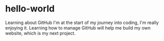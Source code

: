 # hello-world
Learning about GitHub
I'm at the start of my journey into coding, I'm really enjoying it.
Learning how to manage GitHub will help me build my own website, which is my next project.
